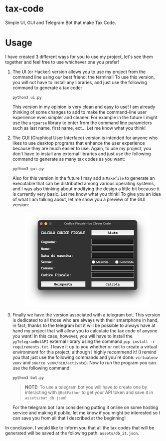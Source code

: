 # tax-code

Simple UI, GUI and Telegram Bot that make Tax Code.

# Usage

I have created 3 different ways for you to use my project, let's see them together and feel free to use whichever one you prefer!

1. The UI (or Hacker) version allows you to use my project from the command line using our best friend: the terminal! To use this version, you will not have to install any libraries, and just use the following command to generate a tax code:

    ```
    python3 ui.py
    ```
    This version in my opinion is very clean and easy to use! I am already thinking of some changes to add to make the command-line user experience even simpler and cleaner. For example in the future I might use the ```argparse``` library to enter from the command line parameters such as last name, first name, ect... Let me know what you think!

2. The GUI (Graphical User Interface) version is intended for anyone who likes to use desktop programs that enhance the user experience because they are much easier to use.
Again, to use my project, you don't have to install any external libraries and just use the following command to generate as many tax codes as you want:

    ```
    python3 gui.py
    ```
    Also for this version in the future I may add a ``Makefile`` to generate an executable that can be distributed among various operating systems, and I was also thinking about modifying the design a little bit because it is currently very basic. Let me know what you think! To give you an idea of what I am talking about, let me show you a preview of the GUI version:

    <p align="center">
        <img src="./imgs/gui.png" width="400"/>
    </p>

3. Finally we have the version associated with a telegram bot. This version is dedicated to all those who are always with their smartphone in hand, in fact, thanks to the telegram bot it will be possible to always have at hand my project that will allow you to calculate the tax code of anyone you want! In this case, however, you will have to install the ```pyTelegramBotAPI``` external library using the command ```pip install -r requirements.txt```. I leave it up to you whether or not to create a virtual environment for this project, although I highly recommend it! (I remind you that just use the following commands and you`re done: ```virtualenv venv``` and ```source venv/bin/activate```). Now to run the program you can use the following command:

    ```
    python3 bot.py
    ```
    >**NOTE:** To use a telegram bot you will have to create one by interacting with ```@BotFather``` to get your API token and save it in ```assets/bot_db.json```!

    For the telegram bot I am considering putting it online on some hosting service and making it public, let me know if you might be interested so I can save you from all that I described at the beginning!

In conclusion, I would like to inform you that all the tax codes that will be generated will be saved at the following path: ```assets/db_it.json```.